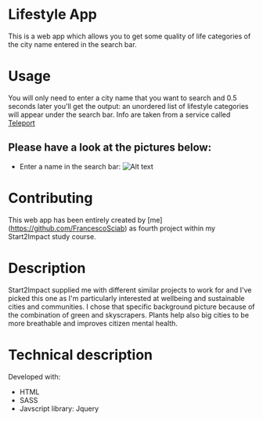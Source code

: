 # Lifestyle App
This is a web app which allows you to get some quality of life categories of the city name entered in the search bar.

# Usage
You will only need to enter a city name that you want to search and 0.5 seconds later you'll get the output: an unordered list of lifestyle categories will appear under the search bar. Info are taken from a service called [Teleport](https://teleport.org)

## Please have a look at the pictures below:
- Enter a name in the search bar:
 ![Alt text](https://file%2B.vscode-resource.vscode-cdn.net/Users/francescosciabbarrasi/Desktop/lifestyle-app.png?version%3D1676028604807)

# Contributing
This web app has been entirely created by [me] (https://github.com/FrancescoSciab) as fourth project within my Start2Impact study course.

# Description
Start2Impact supplied me with different similar projects to work for and I've picked this one as I'm particularly interested at wellbeing and sustainable cities and communities.
I chose that specific background picture because of the combination of green and skyscrapers. Plants help also big cities to be more breathable and improves citizen mental health.

# Technical description
Developed with:
- HTML
- SASS
- Javscript library: Jquery